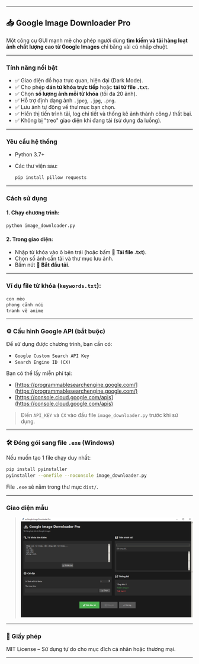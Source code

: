 

---

## 📥 Google Image Downloader Pro

Một công cụ GUI mạnh mẽ cho phép người dùng **tìm kiếm và tải hàng loạt ảnh chất lượng cao từ Google Images** chỉ bằng vài cú nhấp chuột.

---

###  Tính năng nổi bật

* ✅ Giao diện đồ họa trực quan, hiện đại (Dark Mode).
* ✅ Cho phép **dán từ khóa trực tiếp** hoặc **tải từ file `.txt`**.
* ✅ Chọn **số lượng ảnh mỗi từ khóa** (tối đa 20 ảnh).
* ✅ Hỗ trợ định dạng ảnh `.jpeg`, `.jpg`, `.png`.
* ✅ Lưu ảnh tự động về thư mục bạn chọn.
* ✅ Hiển thị tiến trình tải, log chi tiết và thống kê ảnh thành công / thất bại.
* ✅ Không bị "treo" giao diện khi đang tải (sử dụng đa luồng).

---

###  Yêu cầu hệ thống

* Python 3.7+
* Các thư viện sau:

  ```bash
  pip install pillow requests
  ```

---

###  Cách sử dụng

#### 1. Chạy chương trình:

```bash
python image_downloader.py
```

#### 2. Trong giao diện:

* Nhập từ khóa vào ô bên trái (hoặc bấm **📁 Tải file .txt**).
* Chọn số ảnh cần tải và thư mục lưu ảnh.
* Bấm nút **🚀 Bắt đầu tải**.

---

###  Ví dụ file từ khóa (`keywords.txt`):

```
con mèo
phong cảnh núi
tranh vẽ anime
```

---

### ⚙️ Cấu hình Google API (bắt buộc)

Để sử dụng được chương trình, bạn cần có:

* `Google Custom Search API Key`
* `Search Engine ID (CX)`

Bạn có thể lấy miễn phí tại:

* [https://programmablesearchengine.google.com/](https://programmablesearchengine.google.com/)
* [https://console.cloud.google.com/apis](https://console.cloud.google.com/apis)

>  Điền `API_KEY` và `CX` vào đầu file `image_downloader.py` trước khi sử dụng.

---

### 🛠 Đóng gói sang file `.exe` (Windows)

Nếu muốn tạo 1 file chạy duy nhất:

```bash
pip install pyinstaller
pyinstaller --onefile --noconsole image_downloader.py
```

File `.exe` sẽ nằm trong thư mục `dist/`.

---

###  Giao diện mẫu

> *![img.png](img.png)*

---

### 📄 Giấy phép

MIT License – Sử dụng tự do cho mục đích cá nhân hoặc thương mại.

---



